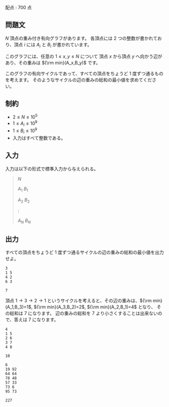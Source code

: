 配点 : $700$ 点

## 問題文

$N$ 頂点の重み付き有向グラフがあります。
各頂点には $2$ つの整数が書かれており、頂点 $i$ には $A_i$ と $B_i$ が書かれています。

このグラフには、任意の $1 \leq x,y \leq N$ について 頂点 $x$ から頂点 $y$ へ向かう辺があり、その重みは ${\rm min}(A_x,B_y)$ です。

このグラフの有向サイクルであって、すべての頂点をちょうど $1$ 度ずつ通るものを考えます。
そのようなサイクルの辺の重みの総和の最小値を求めてください。

## 制約

- $2 \leq N \leq 10^5$
- $1 \leq A_i \leq 10^9$
- $1 \leq B_i \leq 10^9$
- 入力はすべて整数である。

## 入力

入力は以下の形式で標準入力から与えられる。

> $N$
> 
> $A_1$ $B_1$
> 
> $A_2$ $B_2$
> 
> $:$
> 
> $A_N$ $B_N$

## 出力

すべての頂点をちょうど $1$ 度ずつ通るサイクルの辺の重みの総和の最小値を出力せよ。

```input1
3
1 5
4 2
6 3
```

```output1
7
```

頂点 $1 \to 3 \to 2 \to 1$ というサイクルを考えると、その辺の重みは、${\rm min}(A_1,B_3)=1$, ${\rm min}(A_3,B_2)=2$, ${\rm min}(A_2,B_1)=4$ となり、
その総和は $7$ になります。
辺の重みの総和を $7$ より小さくすることは出来ないので、答えは $7$ になります。

```input2
4
1 5
2 6
3 7
4 8
```

```output2
10
```

```input3
6
19 92
64 64
78 48
57 33
73 6
95 73
```

```output3
227
```